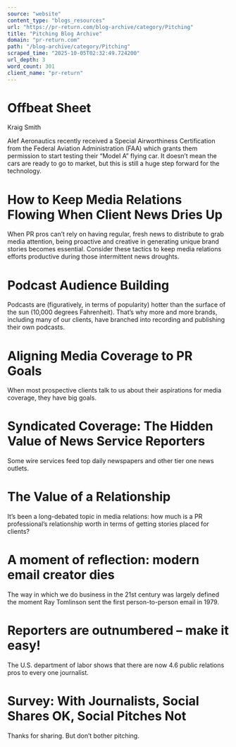 ```yaml
---
source: "website"
content_type: "blogs_resources"
url: "https://pr-return.com/blog-archive/category/Pitching"
title: "Pitching Blog Archive"
domain: "pr-return.com"
path: "/blog-archive/category/Pitching"
scraped_time: "2025-10-05T02:32:49.724200"
url_depth: 3
word_count: 301
client_name: "pr-return"
---
```


# Offbeat Sheet

Kraig Smith

Alef Aeronautics recently received a Special Airworthiness Certification from the Federal Aviation Administration (FAA) which grants them permission to start testing their “Model A” flying car. It doesn’t mean the cars are ready to go to market, but this is still a huge step forward for the technology.

# How to Keep Media Relations Flowing When Client News Dries Up

When PR pros can’t rely on having regular, fresh news to distribute to grab media attention, being proactive and creative in generating unique brand stories becomes essential. Consider these tactics to keep media relations efforts productive during those intermittent news droughts.

# Podcast Audience Building

Podcasts are (figuratively, in terms of popularity) hotter than the surface of the sun (10,000 degrees Fahrenheit). That’s why more and more brands, including many of our clients, have branched into recording and publishing their own podcasts.

# Aligning Media Coverage to PR Goals

When most prospective clients talk to us about their aspirations for media coverage, they have big goals.

# Syndicated Coverage: The Hidden Value of News Service Reporters

Some wire services feed top daily newspapers and other tier one news outlets.

# The Value of a Relationship

It’s been a long-debated topic in media relations: how much is a PR professional’s relationship worth in terms of getting stories placed for clients?

# A moment of reflection: modern email creator dies

The way in which we do business in the 21st century was largely defined the moment Ray Tomlinson sent the first person-to-person email in 1979.

# Reporters are outnumbered – make it easy!

The U.S. department of labor shows that there are now 4.6 public relations pros to every one journalist.

# Survey: With Journalists, Social Shares OK, Social Pitches Not

Thanks for sharing. But don’t bother pitching.